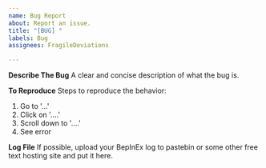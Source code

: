 ```yaml
---
name: Bug Report
about: Report an issue.
title: "[BUG] "
labels: Bug
assignees: FragileDeviations

---
```


**Describe The Bug**
A clear and concise description of what the bug is.

**To Reproduce**
Steps to reproduce the behavior:
1. Go to '...'
2. Click on '....'
3. Scroll down to '....'
4. See error

**Log File**
If possible, upload your BepInEx log to pastebin or some other free text hosting site and put it here.
